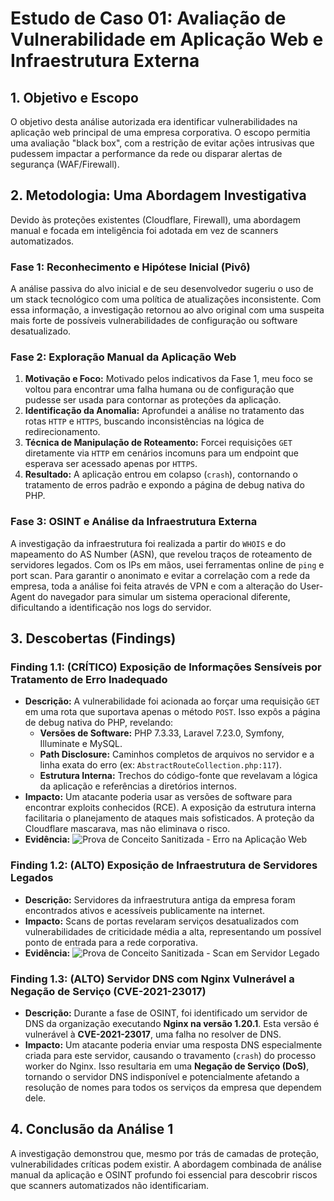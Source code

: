 # Estudo de Caso 01: Avaliação de Vulnerabilidade em Aplicação Web e Infraestrutura Externa

## 1. Objetivo e Escopo
O objetivo desta análise autorizada era identificar vulnerabilidades na aplicação web principal de uma empresa corporativa. O escopo permitia uma avaliação "black box", com a restrição de evitar ações intrusivas que pudessem impactar a performance da rede ou disparar alertas de segurança (WAF/Firewall).

## 2. Metodologia: Uma Abordagem Investigativa
Devido às proteções existentes (Cloudflare, Firewall), uma abordagem manual e focada em inteligência foi adotada em vez de scanners automatizados.

### Fase 1: Reconhecimento e Hipótese Inicial (Pivô)
A análise passiva do alvo inicial e de seu desenvolvedor sugeriu o uso de um stack tecnológico com uma política de atualizações inconsistente. Com essa informação, a investigação retornou ao alvo original com uma suspeita mais forte de possíveis vulnerabilidades de configuração ou software desatualizado.

### Fase 2: Exploração Manual da Aplicação Web
1.  **Motivação e Foco:** Motivado pelos indicativos da Fase 1, meu foco se voltou para encontrar uma falha humana ou de configuração que pudesse ser usada para contornar as proteções da aplicação.
2.  **Identificação da Anomalia:** Aprofundei a análise no tratamento das rotas `HTTP` e `HTTPS`, buscando inconsistências na lógica de redirecionamento.
3.  **Técnica de Manipulação de Roteamento:** Forcei requisições `GET` diretamente via `HTTP` em cenários incomuns para um endpoint que esperava ser acessado apenas por `HTTPS`.
4.  **Resultado:** A aplicação entrou em colapso (`crash`), contornando o tratamento de erros padrão e expondo a página de debug nativa do PHP.

### Fase 3: OSINT e Análise da Infraestrutura Externa
A investigação da infraestrutura foi realizada a partir do `WHOIS` e do mapeamento do AS Number (ASN), que revelou traços de roteamento de servidores legados. Com os IPs em mãos, usei ferramentas online de `ping` e port scan. Para garantir o anonimato e evitar a correlação com a rede da empresa, toda a análise foi feita através de VPN e com a alteração do User-Agent do navegador para simular um sistema operacional diferente, dificultando a identificação nos logs do servidor.

## 3. Descobertas (Findings)

### Finding 1.1: (CRÍTICO) Exposição de Informações Sensíveis por Tratamento de Erro Inadequado
* **Descrição:** A vulnerabilidade foi acionada ao forçar uma requisição `GET` em uma rota que suportava apenas o método `POST`. Isso expôs a página de debug nativa do PHP, revelando:
    * **Versões de Software:** PHP 7.3.33, Laravel 7.23.0, Symfony, Illuminate e MySQL.
    * **Path Disclosure:** Caminhos completos de arquivos no servidor e a linha exata do erro (ex: `AbstractRouteCollection.php:117`).
    * **Estrutura Interna:** Trechos do código-fonte que revelavam a lógica da aplicação e referências a diretórios internos.
* **Impacto:** Um atacante poderia usar as versões de software para encontrar exploits conhecidos (RCE). A exposição da estrutura interna facilitaria o planejamento de ataques mais sofisticados. A proteção da Cloudflare mascarava, mas não eliminava o risco.
* **Evidência:**
    ![Prova de Conceito Sanitizada - Erro na Aplicação Web](./evidence/webapp-vulneravel.png)

### Finding 1.2: (ALTO) Exposição de Infraestrutura de Servidores Legados
* **Descrição:** Servidores da infraestrutura antiga da empresa foram encontrados ativos e acessíveis publicamente na internet.
* **Impacto:** Scans de portas revelaram serviços desatualizados com vulnerabilidades de criticidade média a alta, representando um possível ponto de entrada para a rede corporativa.
* **Evidência:**
    ![Prova de Conceito Sanitizada - Scan em Servidor Legado](./evidence/Servidor-vulneravel.png)

### Finding 1.3: (ALTO) Servidor DNS com Nginx Vulnerável a Negação de Serviço (CVE-2021-23017)
* **Descrição:** Durante a fase de OSINT, foi identificado um servidor de DNS da organização executando **Nginx na versão 1.20.1**. Esta versão é vulnerável à **CVE-2021-23017**, uma falha no resolver de DNS.
* **Impacto:** Um atacante poderia enviar uma resposta DNS especialmente criada para este servidor, causando o travamento (`crash`) do processo worker do Nginx. Isso resultaria em uma **Negação de Serviço (DoS)**, tornando o servidor DNS indisponível e potencialmente afetando a resolução de nomes para todos os serviços da empresa que dependem dele.

## 4. Conclusão da Análise 1
A investigação demonstrou que, mesmo por trás de camadas de proteção, vulnerabilidades críticas podem existir. A abordagem combinada de análise manual da aplicação e OSINT profundo foi essencial para descobrir riscos que scanners automatizados não identificariam.
